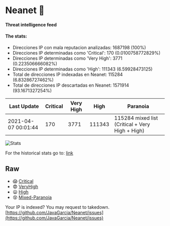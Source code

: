 # Neanet :hocho:
#### Threat intelligence feed
#### The stats:

- Direcciones IP con mala reputacion analizadas: 1687198 (100%)
- Direcciones IP determinadas como 'Critical':  170 (0.0100758772829%)
- Direcciones IP determinadas como 'Very High':  3771 (0.223506666082%)
- Direcciones IP determinadas como 'High':  111343 (6.59928473125)
- Total de direcciones IP indexadas en Neanet:  115284 (6.83286727462%)
- Total de direcciones IP descartadas en Neanet:  1571914 (93.1671327254%)

| Last Update | Critical | Very High | High | Paranoia |
| --- | --- | --- | --- | --- |
| 2021-04-07 00:01:44 | 170 | 3771 | 111343 | 115284 mixed list (Critical + Very High + High)|

![Stats](https://docs.google.com/spreadsheets/d/e/2PACX-1vSnaNMIXVabIpDJjufMlzH7poXnshF3mgd8Is1g9ytUEzVsP5my4Trn8f-xkoLLQ38xpL3HtmUexLo6/pubchart?oid=501124687&format=image)

For the historical stats go to: [link](/stats.csv)
## Raw
- :scream: [Critical](https://raw.githubusercontent.com/JavaGarcia/Neanet/master/blacklists/neanet_critical.txt)
- :fearful: [VeryHigh](https://raw.githubusercontent.com/JavaGarcia/Neanet/master/blacklists/neanet_veryHigh.txtt)
- :frowning: [High](https://raw.githubusercontent.com/JavaGarcia/Neanet/master/blacklists/neanet_high.txt)
- :dizzy_face: [Mixed-Paranoia](https://raw.githubusercontent.com/JavaGarcia/Neanet/master/blacklists/neanet_all.txt)


Your IP is indexed? You may request to takedown. [https://github.com/JavaGarcia/Neanet/issues](https://github.com/JavaGarcia/Neanet/issues)






























































































































































































































































































































































































































































































































































































































































































































































































































































































































































































































































































































































































































































































































































































































































































































































































































































































































































































































































































































































































































































































































































































































































































































































































































































































































































































































































































































































































































































































































































































































































































































































































































































































































































































































































































































































































































































































































































































































































































































































































































































































































































































































































































































































































































































































































































































































































































































































































































































































































































































































































































































































































































































































































































































































































































































































































































